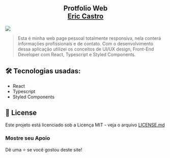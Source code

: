<h2 align="center">Protfolio Web 
 <br> <a href="https://ericcastroc.vercel.app/" target="_blank">Eric Castro</a>
</h2>

<img src="https://github.com/ericcastroc/Portifolio/blob/main/src/assets/Readme.png?raw=true">

> Esta é minha web page pessoal totalmente responsiva, nela conterá informações profissionais e de contato. Com o desenvolvimento dessa aplicação utilizei os conceitos de UI/UX design, Front-End Developer com React, Typescript e Styled Components. 

## 🛠 Tecnologias usadas:
- React
- Typescript
- Styled Components

## 📄 License 

Este projeto está licenciado sob a Licença MIT - veja o arquivo [LICENSE.md](https://github.com/ericcastroc/Portifolio/blob/main/LICENSE.md)

### Mostre seu Apoio

Dê uma ⭐ se você gostou deste site!


 
